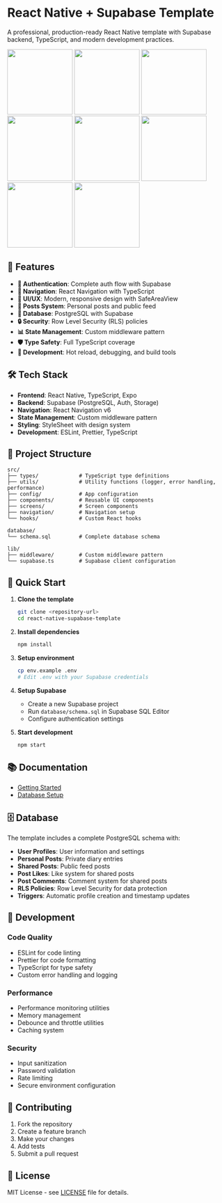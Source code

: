 # React Native + Supabase Template

A professional, production-ready React Native template with Supabase backend, TypeScript, and modern development practices.
 
<img src="https://github.com/user-attachments/assets/d1747c5e-da1b-4118-9ae4-1e0b952e0d6a" width="150" />
<img src="https://github.com/user-attachments/assets/6ed5b4f9-7abb-4d16-89b6-b9ffe120706b" width="150" />
<img src="https://github.com/user-attachments/assets/b0549796-54cc-41f2-916c-28ee288f0616" width="150" />
<img src="https://github.com/user-attachments/assets/22215693-69e9-4bc5-bbc1-c77e43a0a43f" width="150" />
<img src="https://github.com/user-attachments/assets/eff43354-fe5b-4c4a-bbf6-0bc2cb3968d7" width="150" />
<img src="https://github.com/user-attachments/assets/5b1bc62a-7acd-4149-884b-fd031e94732a" width="150" />
<img src="https://github.com/user-attachments/assets/607c2038-631e-4350-83c8-c7552eecd52f" width="150" />
<img src="https://github.com/user-attachments/assets/b5eca834-e55d-419f-a53d-c90164cb6ed5" width="150" />

## 🚀 Features

- **🔐 Authentication**: Complete auth flow with Supabase
- **📱 Navigation**: React Navigation with TypeScript
- **🎨 UI/UX**: Modern, responsive design with SafeAreaView
- **📝 Posts System**: Personal posts and public feed
- **💾 Database**: PostgreSQL with Supabase
- **🔒 Security**: Row Level Security (RLS) policies
- **📊 State Management**: Custom middleware pattern
- **🛡️ Type Safety**: Full TypeScript coverage
- **🔧 Development**: Hot reload, debugging, and build tools

## 🛠️ Tech Stack

- **Frontend**: React Native, TypeScript, Expo
- **Backend**: Supabase (PostgreSQL, Auth, Storage)
- **Navigation**: React Navigation v6
- **State Management**: Custom middleware pattern
- **Styling**: StyleSheet with design system
- **Development**: ESLint, Prettier, TypeScript

## 📁 Project Structure

```
src/
├── types/             # TypeScript type definitions
├── utils/             # Utility functions (logger, error handling, performance)
├── config/            # App configuration
├── components/        # Reusable UI components
├── screens/           # Screen components
├── navigation/        # Navigation setup
└── hooks/             # Custom React hooks

database/
└── schema.sql         # Complete database schema

lib/
├── middleware/        # Custom middleware pattern
└── supabase.ts        # Supabase client configuration
```

## 🚀 Quick Start

1. **Clone the template**

   ```bash
   git clone <repository-url>
   cd react-native-supabase-template
   ```

2. **Install dependencies**

   ```bash
   npm install
   ```

3. **Setup environment**

   ```bash
   cp env.example .env
   # Edit .env with your Supabase credentials
   ```

4. **Setup Supabase**

   - Create a new Supabase project
   - Run `database/schema.sql` in Supabase SQL Editor
   - Configure authentication settings

5. **Start development**
   ```bash
   npm start
   ```

## 📚 Documentation

- [Getting Started](./docs/development/getting-started.md)
- [Database Setup](./docs/database/setup.md)

## 🗄️ Database

The template includes a complete PostgreSQL schema with:

- **User Profiles**: User information and settings
- **Personal Posts**: Private diary entries
- **Shared Posts**: Public feed posts
- **Post Likes**: Like system for shared posts
- **Post Comments**: Comment system for shared posts
- **RLS Policies**: Row Level Security for data protection
- **Triggers**: Automatic profile creation and timestamp updates

## 🔧 Development

### Code Quality

- ESLint for code linting
- Prettier for code formatting
- TypeScript for type safety
- Custom error handling and logging

### Performance

- Performance monitoring utilities
- Memory management
- Debounce and throttle utilities
- Caching system

### Security

- Input sanitization
- Password validation
- Rate limiting
- Secure environment configuration

## 🤝 Contributing

1. Fork the repository
2. Create a feature branch
3. Make your changes
4. Add tests
5. Submit a pull request

## 📄 License

MIT License - see [LICENSE](LICENSE) file for details.
